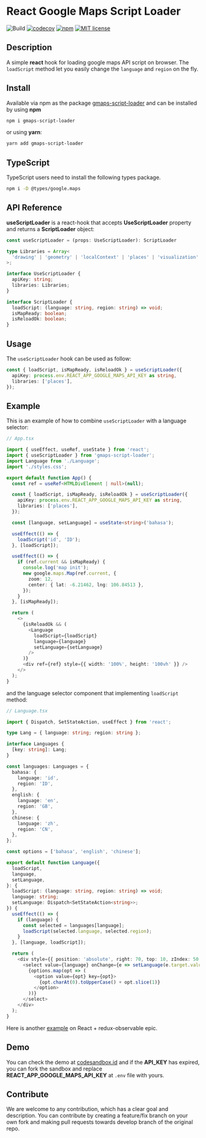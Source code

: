 # React Google Maps Script Loader

![Build](https://github.com/yohaneslumentut/gmaps-script-loader/workflows/Test/badge.svg)
[![codecov](https://codecov.io/gh/yohaneslumentut/gmaps-script-loader/branch/master/graph/badge.svg)](https://codecov.io/gh/yohaneslumentut/gmaps-script-loader)
[![npm](https://img.shields.io/npm/v/gmaps-script-loader)](https://www.npmjs.com/package/gmaps-script-loader)
[![MIT license](http://img.shields.io/badge/license-MIT-brightgreen.svg)](http://opensource.org/licenses/MIT)

## Description

A simple **react** hook for loading google maps API script on browser. The `loadScript` method let you easily change the `language` and `region` on the fly.

## Install

Available via npm as the package [gmaps-script-loader](https://www.npmjs.com/package/gmaps-script-loader) and can be installed by using **npm**

```bash
npm i gmaps-script-loader
```

or using **yarn**:

```bash
yarn add gmaps-script-loader
```

## TypeScript

TypeScript users need to install the following types package.

```sh
npm i -D @types/google.maps
```

## API Reference

**useScriptLoader** is a react-hook that accepts **UseScriptLoader** property and returns a **ScriptLoader** object:

```ts
const useScriptLoader = (props: UseScriptLoader): ScriptLoader
```

```ts
type Libraries = Array<
  'drawing' | 'geometry' | 'localContext' | 'places' | 'visualization'
>;

interface UseScriptLoader {
  apiKey: string;
  libraries: Libraries;
}

interface ScriptLoader {
  loadScript: (language: string, region: string) => void;
  isMapReady: boolean;
  isReloadOk: boolean;
}
```

## Usage

The `useScriptLoader` hook can be used as follow:

```ts
const { loadScript, isMapReady, isReloadOk } = useScriptLoader({
  apiKey: process.env.REACT_APP_GOOGLE_MAPS_API_KEY as string,
  libraries: ['places'],
});
```

## Example

This is an example of how to combine `useScriptLoader` with a language selector:

```ts
// App.tsx

import { useEffect, useRef, useState } from 'react';
import { useScriptLoader } from 'gmaps-script-loader';
import Language from './Language';
import './styles.css';

export default function App() {
  const ref = useRef<HTMLDivElement | null>(null);

  const { loadScript, isMapReady, isReloadOk } = useScriptLoader({
    apiKey: process.env.REACT_APP_GOOGLE_MAPS_API_KEY as string,
    libraries: ['places'],
  });

  const [language, setLanguage] = useState<string>('bahasa');

  useEffect(() => {
    loadScript('id', 'ID');
  }, [loadScript]);

  useEffect(() => {
    if (ref.current && isMapReady) {
      console.log('map init');
      new google.maps.Map(ref.current, {
        zoom: 12,
        center: { lat: -6.21462, lng: 106.84513 },
      });
    }
  }, [isMapReady]);

  return (
    <>
      {isReloadOk && (
        <Language
          loadScript={loadScript}
          language={language}
          setLanguage={setLanguage}
        />
      )}
      <div ref={ref} style={{ width: '100%', height: '100vh' }} />
    </>
  );
}
```

and the language selector component that implementing `loadScript` method:

```ts
// Language.tsx

import { Dispatch, SetStateAction, useEffect } from 'react';

type Lang = { language: string; region: string };

interface Languages {
  [key: string]: Lang;
}

const languages: Languages = {
  bahasa: {
    language: 'id',
    region: 'ID',
  },
  english: {
    language: 'en',
    region: 'GB',
  },
  chinese: {
    language: 'zh',
    region: 'CN',
  },
};

const options = ['bahasa', 'english', 'chinese'];

export default function Language({
  loadScript,
  language,
  setLanguage,
}: {
  loadScript: (language: string, region: string) => void;
  language: string;
  setLanguage: Dispatch<SetStateAction<string>>;
}) {
  useEffect(() => {
    if (language) {
      const selected = languages[language];
      loadScript(selected.language, selected.region);
    }
  }, [language, loadScript]);

  return (
    <div style={{ position: 'absolute', right: 70, top: 10, zIndex: 50 }}>
      <select value={language} onChange={e => setLanguage(e.target.value)}>
        {options.map(opt => (
          <option value={opt} key={opt}>
            {opt.charAt(0).toUpperCase() + opt.slice(1)}
          </option>
        ))}
      </select>
    </div>
  );
}
```

Here is another [example](https://github.com/yohaneslumentut/location-finder) on React + redux-observable epic.

## Demo

You can check the demo at [codesandbox.id](https://codesandbox.io/s/quirky-yalow-847k8r) and if the **API_KEY** has expired, you can fork the sandbox and replace **REACT_APP_GOOGLE_MAPS_API_KEY** at `.env` file with yours.

## Contribute

We are welcome to any contribution, which has a clear goal and description. You can contribute by creating a feature/fix branch on your own fork and making pull requests towards develop branch of the original repo.
